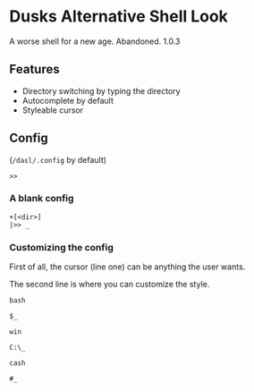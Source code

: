 # Dusks Alternative Shell Look

A worse shell for a new age. Abandoned.
1.0.3

## Features

+ Directory switching by typing the directory
+ Autocomplete by default
+ Styleable cursor

## Config
(`/dasl/.config` by default)
```
>>

```
### A blank config

```
+[<dir>]
|>> _
```
### Customizing the config

First of all, the cursor (line one) can be anything the user wants.

The second line is where you can customize the style.

```
bash
```
`$_`

```
win
```
`C:\_`

```
cash
```
`#_`
